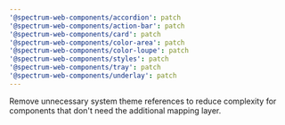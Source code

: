 ```yaml
---
'@spectrum-web-components/accordion': patch
'@spectrum-web-components/action-bar': patch
'@spectrum-web-components/card': patch
'@spectrum-web-components/color-area': patch
'@spectrum-web-components/color-loupe': patch
'@spectrum-web-components/styles': patch
'@spectrum-web-components/tray': patch
'@spectrum-web-components/underlay': patch
---
```


Remove unnecessary system theme references to reduce complexity for components that don't need the additional mapping layer.
